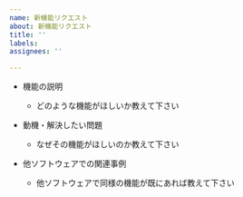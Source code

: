 ```yaml
---
name: 新機能リクエスト
about: 新機能リクエスト
title: ''
labels:
assignees: ''

---
```


- 機能の説明
    - どのような機能がほしいか教えて下さい

- 動機・解決したい問題
    - なぜその機能がほしいのか教えて下さい

- 他ソフトウェアでの関連事例
    - 他ソフトウェアで同様の機能が既にあれば教えて下さい
